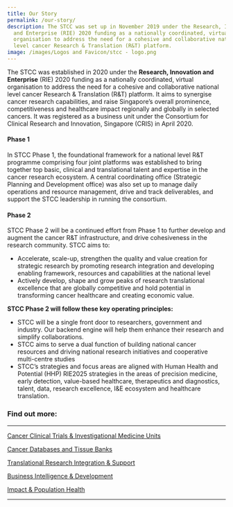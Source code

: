 ```yaml
---
title: Our Story
permalink: /our-story/
description: The STCC was set up in November 2019 under the Research, Innovation
  and Enterprise (RIE) 2020 funding as a nationally coordinated, virtual
  organisation to address the need for a cohesive and collaborative national
  level cancer Research & Translation (R&T) platform.
image: /images/Logos and Favicon/stcc - logo.png
---
```

The STCC was established in 2020 under the&nbsp;**Research, Innovation and Enterprise**&nbsp;(RIE) 2020 funding as a nationally coordinated, virtual organisation to address the need for a cohesive and collaborative national level cancer Research &amp; Translation (R&amp;T) platform. It aims to synergise cancer research capabilities, and raise Singapore’s overall prominence, competitiveness and healthcare impact regionally and globally in selected cancers. It was registered as a business unit under the Consortium for Clinical Research and Innovation, Singapore (CRIS) in April 2020.

#### Phase 1
In STCC Phase 1,&nbsp;the foundational framework for a national level R&amp;T programme comprising four joint platforms was established to bring together top basic, clinical and translational talent and expertise in the cancer research ecosystem. A central coordinating office (Strategic Planning and Development office) was also set up to manage daily operations and resource management, drive and track deliverables, and support the STCC leadership in running the consortium.

#### Phase 2
STCC Phase 2 will be a continued effort from Phase 1 to further develop and augment the cancer R&amp;T infrastructure, and drive cohesiveness in the research community. STCC aims to:

*   Accelerate, scale-up, strengthen the quality and value creation for strategic research by promoting research integration and developing enabling framework, resources and capabilities at the national level
*   Actively develop, shape and grow peaks of research translational excellence that are globally competitive and hold potential in transforming cancer healthcare and creating economic value.

**STCC Phase 2 will follow these key operating principles:**

*   STCC will be a single front door to researchers, government and industry. Our backend engine will help them enhance their research and simplify collaborations.
*   STCC aims to serve a dual function of building national cancer resources and driving national research initiatives and cooperative multi-centre studies
*   STCC’s strategies and focus areas are aligned with Human Health and Potential (HHP) RIE2025 strategies in the areas of precision medicine, early detection, value-based healthcare, therapeutics and diagnostics, talent, data, research excellence, I&amp;E ecosystem and healthcare translation.

	
	
### Find out more:

* * *

<a target="_blank" href="/platform-1/cancer-clinical-trials-and-investigational-medicine-units/">Cancer Clinical Trials &amp; Investigational Medicine Units</a>

<a target="_blank" href="/platform-2/cancer-databases-and-tissue-banks/">Cancer Databases and Tissue Banks</a>

<a target="_blank" href="/platform-3/translational-research-integration-support/">Translational Research Integration &amp; Support</a>

<a target="_blank" href="/platform-4/business-intelligence-development/">Business Intelligence &amp; Development</a>

<a target="_blank" href="/platform-5/impact-population-health/">Impact &amp; Population Health</a>

***